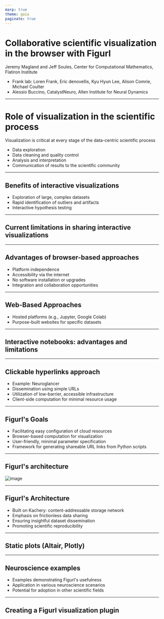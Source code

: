 ```yaml
---
marp: true
theme: gaia
paginate: true
---
```


# Collaborative scientific visualization in the browser with Figurl

Jeremy Magland and Jeff Soules, Center for Computational Mathematics, Flatiron Institute

* Frank lab: Loren Frank, Eric denovellis, Kyu Hyun Lee, Alison Comrie, Michael Coulter
* Alessio Buccino, CatalystNeuro, Allen Institute for Neural Dynamics

---

# Role of visualization in the scientific process

Visualization is critical at every stage of the data-centric scientific process

* Data exploration
* Data cleaning and quality control
* Analysis and interpretation
* Communication of results to the scientific community

---

## Benefits of interactive visualizations

* Exploration of large, complex datasets
* Rapid identification of outliers and artifacts
* Interactive hypothesis testing

---

## Current limitations in sharing interactive visualizations

---

## Advantages of browser-based approaches

* Platform independence
* Accessibility via the internet
* No software installation or upgrades
* Integration and collaboration opportunities

---

## Web-Based Approaches

* Hosted platforms (e.g., Jupyter, Google Colab)
* Purpose-built websites for specific datasets

---

## Interactive notebooks: advantages and limitations

---

## Clickable hyperlinks approach

* Example: Neuroglancer
* Dissemination using simple URLs
* Utilization of low-barrier, accessible infrastructure
* Client-side computation for minimal resource usage

---

## Figurl's Goals

* Facilitating easy configuration of cloud resources
* Browser-based computation for visualization
* User-friendly, minimal parameter specification
* Framework for generating shareable URL links from Python scripts

---

## Figurl's architecture

![image](https://user-images.githubusercontent.com/3679296/232157256-9ab63fa5-6151-4b7f-b580-18b1b20ae361.png)

---

## Figurl's Architecture

* Built on Kachery: content-addressable storage network
* Emphasis on frictionless data sharing
* Ensuring insightful dataset dissemination
* Promoting scientific reproducibility

---

## Static plots (Altair, Plotly)

---

## Neuroscience examples

* Examples demonstrating Figurl's usefulness
* Application in various neuroscience scenarios
* Potential for adoption in other scientific fields

---

## Creating a Figurl visualization plugin

